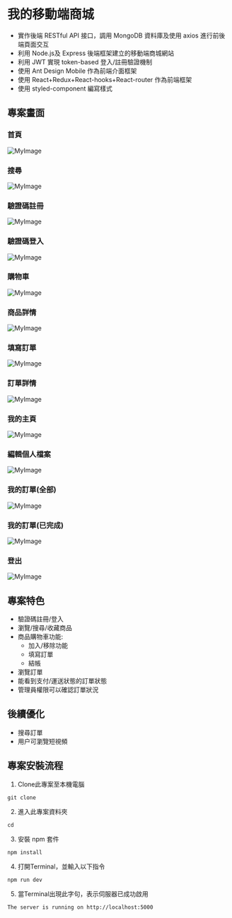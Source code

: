 # 我的移動端商城

- 實作後端 RESTful API 接口，調用 MongoDB 資料庫及使用 axios 進行前後端頁面交互
- 利用 Node.js及 Express 後端框架建立的移動端商城網站
- 利用 JWT 實現 token-based 登入/註冊驗證機制
- 使用 Ant Design Mobile 作為前端介面框架
- 使用 React+Redux+React-hooks+React-router 作為前端框架
- 使用 styled-component 編寫樣式

## 專案畫面

### 首頁
![MyImage](https://i.postimg.cc/NGDST76X/home.png)
### 搜尋
![MyImage](https://i.postimg.cc/rp5YpSyK/search.png)
### 驗證碼註冊
![MyImage](https://i.postimg.cc/gjtg7ssB/signup.png)
### 驗證碼登入
![MyImage](https://i.postimg.cc/TYh7b8Y8/login.png)
### 購物車
![MyImage](https://i.postimg.cc/nLf0NCKZ/cart.png)
### 商品詳情
![MyImage](https://i.postimg.cc/MZsCjmwL/productdetail.png)
### 填寫訂單
![MyImage](https://i.postimg.cc/6QVYKtzZ/fillorder.png)
### 訂單詳情
![MyImage](https://i.postimg.cc/gjjD3Rpy/orderdetail.png)
### 我的主頁
![MyImage](https://i.postimg.cc/m2cjDQ8B/about.png)
### 編輯個人檔案
![MyImage](https://i.postimg.cc/rp9CbgFC/profileedit.png)
### 我的訂單(全部)
![MyImage](https://i.postimg.cc/J0sNsL3P/myorder.png)
### 我的訂單(已完成)
![MyImage](https://i.postimg.cc/rw1S0gWX/myorder-done.png)
### 登出
![MyImage](https://i.postimg.cc/DmVXmbww/logout.png)

## 專案特色

- 驗證碼註冊/登入
- 瀏覽/搜尋/收藏商品
- 商品購物車功能:
  - 加入/移除功能
  - 填寫訂單
  - 結帳
- 瀏覽訂單
- 能看到支付/運送狀態的訂單狀態
- 管理員權限可以確認訂單狀況

## 後續優化

- 搜尋訂單
- 用户可瀏覽短視頻

## 專案安裝流程
1. Clone此專案至本機電腦
```
git clone 
```
2. 進入此專案資料夾
```
cd 
```
3. 安裝 npm 套件
```
npm install
```
4. 打開Terminal，並輸入以下指令
```
npm run dev
```
5. 當Terminal出現此字句，表示伺服器已成功啟用
```
The server is running on http://localhost:5000
```
